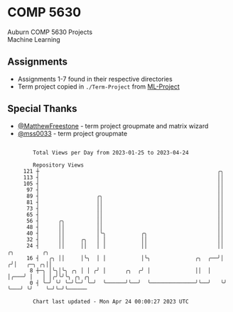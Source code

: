 # COMP 5630
Auburn COMP 5630 Projects  
Machine Learning

## Assignments
- Assignments 1-7 found in their respective directories
- Term project copied in `./Term-Project` from [ML-Project](https://github.com/wumphlett/ML-Project)

## Special Thanks
- [@MatthewFreestone](https://github.com/MatthewFreestone) - term project groupmate and matrix wizard
- [@mss0033](https://github.com/mss0033) - term project groupmate

```

        Total Views per Day from 2023-01-25 to 2023-04-24

        Repository Views
     121 ┼                                                        ╭╮
     113 ┤                                                        ││
     105 ┤                                                        ││
      97 ┤                                                        ││
      89 ┤                  ╭╮                                    ││
      81 ┤                  ││                                    ││
      73 ┤                  ││                                    ││
      65 ┤                  ││                                    ││
      56 ┤      ╭╮          ││                                    ││
      48 ┤      ││          ││                                    ││
      40 ┤      ││          │╰╮           ╭╮                      ││
      32 ┤      ││     ╭╮   │ │           ││                      ││
      24 ┤      ││     ││   │ │           ││                      ││     ╭╮         ╭╮
      16 ┤   ╭╮ ││     │╰╮  │ │           │╰╮              ╭╮  ╭──╯│    ╭╯│   ╭─╮ ╭╮││
       8 ┼─╮ │╰╮│╰╮ ╭╮ │ │ ╭╯ │      ╭╮  ╭╯ │              ││  │   │╭───╯ │   │ │╭╯╰╯╰╮ ╭╮ ╭╮
       0 ┤ ╰─╯ ╰╯ ╰─╯╰─╯ ╰─╯  ╰──────╯╰──╯  ╰──────────────╯╰──╯   ╰╯     ╰───╯ ╰╯    ╰─╯╰─╯╰──────

        Chart last updated - Mon Apr 24 00:00:27 2023 UTC
        
```

